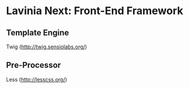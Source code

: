# Lavinia Next: Front-End Framework

## Template Engine

Twig (http://twig.sensiolabs.org/)

## Pre-Processor

Less (http://lesscss.org/)
